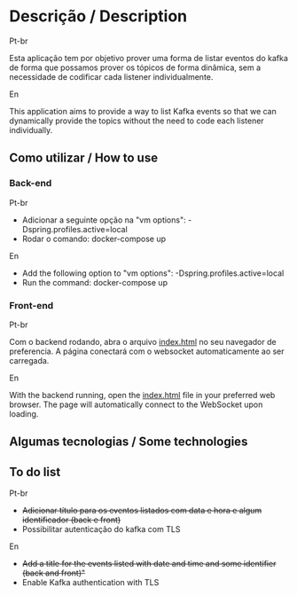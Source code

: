 # Descrição / Description
Pt-br

Esta aplicação tem por objetivo prover uma forma de listar eventos do kafka de forma que possamos prover os tópicos de forma dinâmica, sem a necessidade de codificar cada listener individualmente.

En

This application aims to provide a way to list Kafka events so that we can dynamically provide the topics without the need to code each listener individually.


## Como utilizar / How to use

### Back-end
Pt-br
* Adicionar a seguinte opção na "vm options": -Dspring.profiles.active=local
* Rodar o comando: docker-compose up


En
* Add the following option to "vm options": -Dspring.profiles.active=local
* Run the command: docker-compose up

### Front-end
Pt-br

Com o backend rodando, abra o arquivo [index.html](front-end%2Findex.html) no seu navegador de preferencia.
A página conectará com o websocket automaticamente ao ser carregada.

En

With the backend running, open the [index.html](front-end%2Findex.html) file in your preferred web browser. The page will automatically connect to the WebSocket upon loading.

## Algumas tecnologias / Some technologies

## To do list
Pt-br
* ~~Adicionar título para os eventos listados com data e hora e algum identificador (back e front)~~
* Possibilitar autenticação do kafka com TLS
  
En
* ~~Add a title for the events listed with date and time and some identifier (back and front)"~~
* Enable Kafka authentication with TLS
